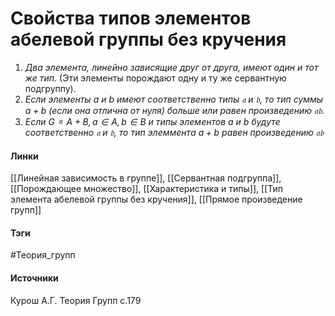 # Свойства типов элементов абелевой группы без кручения
1. *Два элемента, линейно зависящие друг от друга, имеют один и тот же тип.* (Эти элементы порождают одну и ту же сервантную подгруппу).
2. *Если элементы $a$ и $b$ имеют соответственно типы $\mathfrak{a}$ и $\mathfrak{b}$, то тип суммы $a+b$ (если она отлична от нуля) больше или равен произведению $\mathfrak{a}\mathfrak{b}$.*
3. *Если $G=A+B,a\in A,b\in B$ и типы элементов $a$ и $b$ будуте соответственно $\mathfrak{a}$ и $\mathfrak{b}$, то тип элеммента $a+b$ равен произведению $\mathfrak{a}\mathfrak{b}$*

#### Линки
 [[Линейная зависимость в группе]],
 [[Сервантная подгруппа]],
 [[Порождающее множество]],
 [[Характеристика и типы]],
 [[Тип элемента абелевой группы без кручения]],
 [[Прямое произведение групп]]
#### Тэги
 #Теория_групп 
#### Источники
 Курош А.Г. Теория Групп с.179 